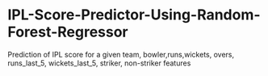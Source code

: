 # IPL-Score-Predictor-Using-Random-Forest-Regressor
Prediction of IPL score for a given team, bowler,runs,wickets, overs, runs_last_5, wickets_last_5, striker, non-striker features
